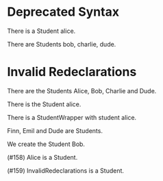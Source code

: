 # Deprecated Syntax

There is a Student alice.
<!--     ^
warning: the 'a <type> <name>' syntax is deprecated [descriptor.indefinite.deprecated]
write 'the Student alice' instead
-->

There are Students bob, charlie, dude.
<!--      ^
warning: the '<type>s <names>' syntax is deprecated [descriptor.multi.indefinite.deprecated]
write 'the Students bob charlie dude' instead
-->

# Invalid Redeclarations

There are the Students Alice, Bob, Charlie and Dude.

There is the Student alice.
<!--                 ^
error: invalid redeclaration of 'alice' [variable.redeclaration]
perhaps this name was inferred from the first attribute and you need to give this object an explicit name?
-->

There is a StudentWrapper with student alice.
<!--                                   ^
error: invalid redeclaration of 'alice' [variable.redeclaration]
perhaps this name was inferred from the first attribute and you need to give this object an explicit name?
-->

Finn, Emil and Dude are Students.
<!--           ^
error: invalid redeclaration of 'dude' [variable.redeclaration]
perhaps this name was inferred from the first attribute and you need to give this object an explicit name?
-->

We create the Student Bob.
<!--                  ^
error: invalid redeclaration of 'bob' [variable.redeclaration]
perhaps this name was inferred from the first attribute and you need to give this object an explicit name?
-->

(#158) Alice is a Student.
<!--   ^
error: invalid redeclaration of 'alice' [variable.redeclaration]
perhaps this name was inferred from the first attribute and you need to give this object an explicit name?
-->

(#159) InvalidRedeclarations is a Student.
<!--   ^
error: invalid redeclaration of 'invalidRedeclarations' [variable.redeclaration]
perhaps this name was inferred from the first attribute and you need to give this object an explicit name?
-->
